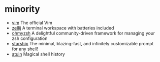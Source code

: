 # minority

- [vim](https://github.com/vim/vim) The official Vim
- [zellij](https://github.com/zellij-org/zellij) A terminal workspace with batteries included
- [ohmyzsh](https://github.com/ohmyzsh/ohmyzsh) A delightful community-driven framework for managing your zsh configuration
- [starship](https://github.com/starship/starship) The minimal, blazing-fast, and infinitely customizable prompt for any shell!
- [atuin](https://github.com/ellie/atuin) Magical shell history